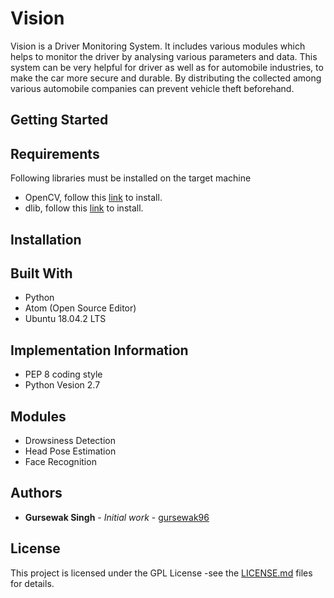 # Vision
Vision is a Driver Monitoring System. It includes various modules which helps to monitor the driver by analysing various parameters and data. This system can be very helpful for driver as well as for automobile industries, to make the car more secure and durable. By distributing the collected among various automobile companies can prevent vehicle theft beforehand.
## Getting Started

## Requirements
Following libraries must be installed on the target machine
- OpenCV, follow this [link](https://pypi.org/project/dlib/) to install.
- dlib, follow this [link](https://pypi.org/project/dlib/) to install.
## Installation
## Built With
- Python
- Atom (Open Source Editor)
- Ubuntu 18.04.2 LTS
## Implementation Information
- PEP 8 coding style
- Python Vesion 2.7
## Modules
- Drowsiness Detection
- Head Pose Estimation
- Face Recognition
## Authors
* **Gursewak Singh** - *Initial work* - [gursewak96](https://github.com/gursewak96)
## License
This project is licensed under the GPL License -see the [LICENSE.md](https://github.com/gursewak96/Vision/blob/master/LICENSE.md) files for details.

